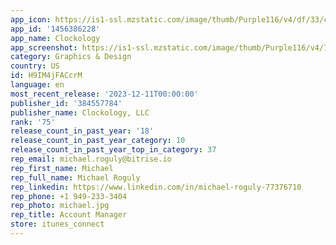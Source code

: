 ```yaml
---
app_icon: https://is1-ssl.mzstatic.com/image/thumb/Purple116/v4/df/33/c0/df33c09b-5773-0e9e-e0eb-88d54eca826c/AppIcon-0-1x_U007emarketing-0-0-0-7-0-0-sRGB-85-220-0.png/1024x1024bb.png
app_id: '1456386228'
app_name: Clockology
app_screenshot: https://is1-ssl.mzstatic.com/image/thumb/Purple116/v4/7d/eb/b8/7debb844-afca-e974-d83e-b8155bf4aaac/9fbf3d45-d1f5-47fa-b107-10f923c8e6d5_1.png/1242x2208bb.png
category: Graphics & Design
country: US
id: H9IM4jFACcrM
language: en
most_recent_release: '2023-12-11T00:00:00'
publisher_id: '384557784'
publisher_name: Clockology, LLC
rank: '75'
release_count_in_past_year: '18'
release_count_in_past_year_category: 10
release_count_in_past_year_top_in_category: 37
rep_email: michael.roguly@bitrise.io
rep_first_name: Michael
rep_full_name: Michael Roguly
rep_linkedin: https://www.linkedin.com/in/michael-roguly-77376710
rep_phone: +1 949-233-3404
rep_photo: michael.jpg
rep_title: Account Manager
store: itunes_connect
---
```

